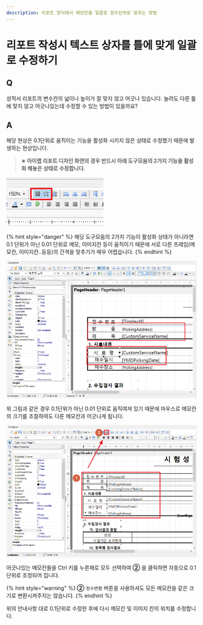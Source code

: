 ```yaml
---
description: 리포트 양식에서 메모칸을 일괄로 정수단위로 맞추는 방법
---
```


# 리포트 작성시 텍스트 상자를 틀에 맞게 일괄로 수정하기

## Q

성적서 리포트의 변수칸의 넓이나 높이가 잘 맞지 않고 어긋나 있습니다. 늘려도 다른 틀에 맞지 않고 어긋나있는데 수정할 수 있는 방법이 있을까요?

## A

해당 현상은 0.1단위로 움직이는 기능을 활성화 시키지 않은 상태로 수정했기 때문에 발생하는 현상입니다.

> **※ 아이랩 리포트 디자인 화면의 경우 반드시 아래 도구모음의 2가지 기능을 활성화 해놓은 상태로 수정합니다.**

![&#xAC01; &#xD504;&#xB808;&#xC784;&#xC744; &#xC815;&#xC218;&#xB85C; &#xACE0;&#xC815;&#xC2DC;&#xCF1C;&#xC8FC;&#xB294; &#xAE30;&#xB2A5;](../.gitbook/assets/17%20%285%29.png)

{% hint style="danger" %}
해당 도구모음의 2가지 기능이 활성화 상태가 아니라면 0.1 단위가 아닌 0.01 단위로 메모, 이미지칸 등이 움직이기 때문에 서로 다른 프레임\(메모칸, 이미지칸..등등\)의 간격을 맞추기가 매우 어렵습니다.
{% endhint %}

![&#xD2C0;&#xC758; &#xAC04;&#xACA9;&#xC774; &#xC81C;&#xB300;&#xB85C; &#xB9DE;&#xB294; &#xC54A;&#xB294; &#xACBD;&#xC6B0;](../.gitbook/assets/1.png)

위 그림과 같은 경우 0.1단위가 아닌 0.01 단위로 움직여져 있기 때문에 마우스로 메모칸의 크기를 조절하여도 다른 메모칸과 어긋나게 됩니다.

![&#xD2C0;&#xC5B4;&#xC9C4; &#xC140;&#xB4E4;&#xC744; &#xBAA8;&#xB450; &#xC815;&#xC218;&#xAC12;&#xC73C;&#xB85C; &#xB9DE;&#xCDB0;&#xC8FC;&#xB294; &#xACFC;&#xC815;](../.gitbook/assets/16%20%285%29.png)

어긋나있는 메모칸들을 Ctrl 키를 누른채로 모두 선택하여 **②** 을 클릭하면 자동으로 0.1단위로 조정되어 집니다.  

{% hint style="warning" %}
**②** `정수변환` 버튼을 사용하셔도 모든 메모칸을 같은 크기로 변환시켜주지는 않습니다.
{% endhint %}

위의 안내사항 대로 0.1단위로 수정한 후에 다시 메모칸 및 이미지 칸의 위치를 수정합니다.

